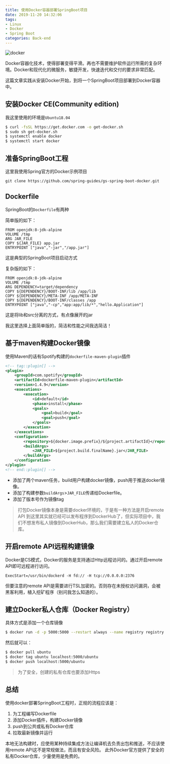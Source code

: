 ```yaml
---
title: 使用Docker容器部署SpringBoot项目
date: 2019-11-20 14:32:06
tags:
- Linux
- Docker
- Spring Boot
categories: Back-end
---
```


![docker](https://d1q6f0aelx0por.cloudfront.net/product-logos/644d2f15-c5db-4731-a353-ace6235841fa-registry.png)

Docker容器化技术，使得部署变得平滑。再也不需要维护软件运行所需的复杂环境。Docker和现代化的微服务，敏捷开发，快速迭代和交付的要求非常匹配。

这篇文章实践从安装Docker开始，到将一个SpringBoot项目部署到Docker容器中。

<!-- more -->

## 安装Docker CE(Community edition)

我这里使用的环境是`Ubuntu18.04`

```bash
$ curl -fsSL https://get.docker.com -o get-docker.sh
$ sudo sh get-docker.sh
$ systemctl enable docker
$ systemctl start docker
```

## 准备SpringBoot工程

这里我使用Spring官方的Docker示例项目

`git clone https://github.com/spring-guides/gs-spring-boot-docker.git`

## Dockerfile

SpringBoot的`Dockerfile`有两种

简单版的如下：
```
FROM openjdk:8-jdk-alpine
VOLUME /tmp
ARG JAR_FILE
COPY ${JAR_FILE} app.jar
ENTRYPOINT ["java","-jar","/app.jar"]
```
这是典型的SpringBoot项目启动方式

复杂版的如下：
```
FROM openjdk:8-jdk-alpine
VOLUME /tmp
ARG DEPENDENCY=target/dependency
COPY ${DEPENDENCY}/BOOT-INF/lib /app/lib
COPY ${DEPENDENCY}/META-INF /app/META-INF
COPY ${DEPENDENCY}/BOOT-INF/classes /app
ENTRYPOINT ["java","-cp","app:app/lib/*","hello.Application"]
```
这是将lib和src分离的方式，有点像展开的jar

我这里选择上面简单版的，简洁和性能之间我选简洁！

## 基于maven构建Docker镜像

使用Maven的话有Spotify构建的`dockerfile-maven-plugin`插件
```xml
<!-- tag::plugin[] -->
<plugin>
    <groupId>com.spotify</groupId>
    <artifactId>dockerfile-maven-plugin</artifactId>
    <version>1.4.9</version>
    <executions>
        <execution>
            <id>default</id>
            <phase>install</phase>
            <goals>
                <goal>build</goal>
                <goal>push</goal>
            </goals>
        </execution>
    </executions>
    <configuration>
        <repository>${docker.image.prefix}/${project.artifactId}</repository>
        <buildArgs>
            <JAR_FILE>${project.build.finalName}.jar</JAR_FILE>
        </buildArgs>
    </configuration>
</plugin>
<!-- end::plugin[] -->
```

- 添加了两个maven任务，build用户构建docker镜像，push用于推送docker镜像。
- 添加了构建参数`buildArgs`>`JAR_FILE`传递给Dockerfile。
- 添加了版本号作为镜像tag

> 打包Docker镜像本身是需要docker环境的，于是有一种方法是开启remote API
> 到这里其实就已经可以发布程序到DockerHub了，但实际项目中，我们不想发布私人镜像到DockerHub，那么我们需要建立私人的Docker仓库。

## 开启remote API远程构建镜像

Docker是CS模式，Docker的服务是支持通过Http远程访问的。通过开启remote API即可远程进行访问。
```
ExecStart=/usr/bin/dockerd -H fd:// -H tcp://0.0.0.0:2376
```
但要注意的remote API是需要进行TSL加密的。否则存在未授权访问漏洞，会被黑客利用，植入挖矿程序（别问我怎么知道的）。

## 建立Docker私人仓库（Docker Registry）

具体方式是添加一个仓库镜像

```bash
$ docker run -d -p 5000:5000 --restart always --name registry registry:2
```

然后就可以：

```bash
$ docker pull ubuntu
$ docker tag ubuntu localhost:5000/ubuntu
$ docker push localhost:5000/ubuntu
```

> 为了安全，创建的私有仓库也要添加Https

## 总结

使用docker部署SpringBoot工程时，正规的流程应该是：
1. 为工程编写Dockerfile
2. 添加Docker插件，构建Docker镜像
3. push到公共或私有Docker仓库
4. 拉取最新镜像并运行

本地无法构建时，应使用某种持续集成方法让编译机去负责出包和推送，不应该使用remote API这不是常规做法，而且有安全风险。
此外Docker官方提供了安全的私有Docker仓库，少量使用是免费的。